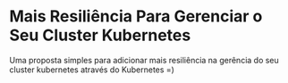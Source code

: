 # Mais Resiliência Para Gerenciar o Seu Cluster Kubernetes
Uma proposta simples para adicionar mais resiliência na gerência do seu cluster kubernetes através do Kubernetes =)


